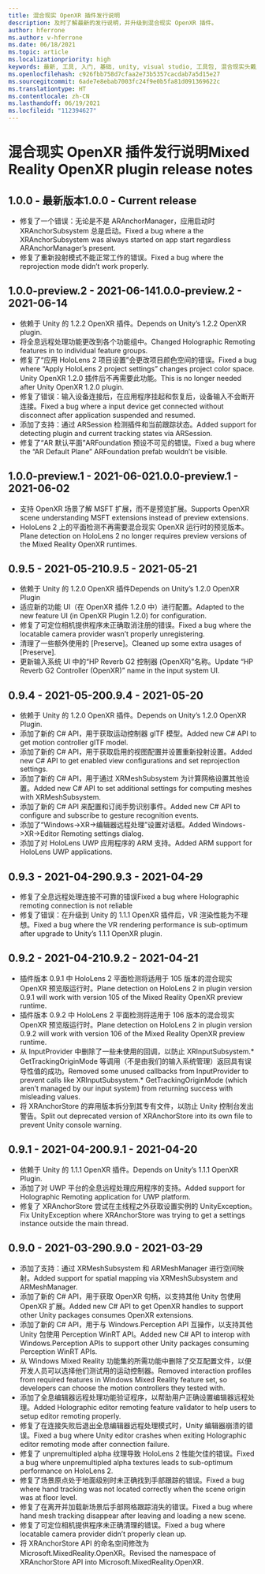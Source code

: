 ```yaml
---
title: 混合现实 OpenXR 插件发行说明
description: 及时了解最新的发行说明，并升级到混合现实 OpenXR 插件。
author: hferrone
ms.author: v-hferrone
ms.date: 06/18/2021
ms.topic: article
ms.localizationpriority: high
keywords: 最新, 工具, 入门, 基础, unity, visual studio, 工具包, 混合现实头戴显示设备, windows 混合现实头戴显示设备, 虚拟现实头戴显示设备, 安装, Windows, HoloLens, 仿真器, unreal, openxr
ms.openlocfilehash: c926fbb758d7cfaa2e73b5357cacdab7a5d15e27
ms.sourcegitcommit: 6ade7e8ebab7003fc24f9e0b5fa81d091369622c
ms.translationtype: HT
ms.contentlocale: zh-CN
ms.lasthandoff: 06/19/2021
ms.locfileid: "112394627"
---
```

# <a name="mixed-reality-openxr-plugin-release-notes"></a><span data-ttu-id="9b803-104">混合现实 OpenXR 插件发行说明</span><span class="sxs-lookup"><span data-stu-id="9b803-104">Mixed Reality OpenXR plugin release notes</span></span>

## <a name="100---current-release"></a><span data-ttu-id="9b803-105">1.0.0 - 最新版本</span><span class="sxs-lookup"><span data-stu-id="9b803-105">1.0.0 - Current release</span></span>

* <span data-ttu-id="9b803-106">修复了一个错误：无论是不是 ARAnchorManager，应用启动时 XRAnchorSubsystem 总是启动。</span><span class="sxs-lookup"><span data-stu-id="9b803-106">Fixed a bug where a the XRAnchorSubsystem was always started on app start regardless ARAnchorManager’s present.</span></span>
* <span data-ttu-id="9b803-107">修复了重新投射模式不能正常工作的错误。</span><span class="sxs-lookup"><span data-stu-id="9b803-107">Fixed a bug where the reprojection mode didn’t work properly.</span></span>

## <a name="100-preview2---2021-06-14"></a><span data-ttu-id="9b803-108">1.0.0-preview.2 - 2021-06-14</span><span class="sxs-lookup"><span data-stu-id="9b803-108">1.0.0-preview.2 - 2021-06-14</span></span>

* <span data-ttu-id="9b803-109">依赖于 Unity 的 1.2.2 OpenXR 插件。</span><span class="sxs-lookup"><span data-stu-id="9b803-109">Depends on Unity’s 1.2.2 OpenXR plugin.</span></span>
* <span data-ttu-id="9b803-110">将全息远程处理功能更改到各个功能组中。</span><span class="sxs-lookup"><span data-stu-id="9b803-110">Changed Holographic Remoting features in to individual feature groups.</span></span>
* <span data-ttu-id="9b803-111">修复了“应用 HoloLens 2 项目设置”会更改项目颜色空间的错误。</span><span class="sxs-lookup"><span data-stu-id="9b803-111">Fixed a bug where “Apply HoloLens 2 project settings” changes project color space.</span></span> <span data-ttu-id="9b803-112">Unity OpenXR 1.2.0 插件后不再需要此功能。</span><span class="sxs-lookup"><span data-stu-id="9b803-112">This is no longer needed after Unity OpenXR 1.2.0 plugin.</span></span>
* <span data-ttu-id="9b803-113">修复了错误：输入设备连接后，在应用程序挂起和恢复后，设备输入不会断开连接。</span><span class="sxs-lookup"><span data-stu-id="9b803-113">Fixed a bug where a input device get connected without disconnect after application suspended and resumed.</span></span>
* <span data-ttu-id="9b803-114">添加了支持：通过 ARSession 检测插件和当前跟踪状态。</span><span class="sxs-lookup"><span data-stu-id="9b803-114">Added support for detecting plugin and current tracking states via ARSession.</span></span>
* <span data-ttu-id="9b803-115">修复了“AR 默认平面”ARFoundation 预设不可见的错误。</span><span class="sxs-lookup"><span data-stu-id="9b803-115">Fixed a bug where the “AR Default Plane” ARFoundation prefab wouldn’t be visible.</span></span>

## <a name="100-preview1---2021-06-02"></a><span data-ttu-id="9b803-116">1.0.0-preview.1 - 2021-06-02</span><span class="sxs-lookup"><span data-stu-id="9b803-116">1.0.0-preview.1 - 2021-06-02</span></span>

* <span data-ttu-id="9b803-117">支持 OpenXR 场景了解 MSFT 扩展，而不是预览扩展。</span><span class="sxs-lookup"><span data-stu-id="9b803-117">Supports OpenXR scene understanding MSFT extensions instead of preview extensions.</span></span>
* <span data-ttu-id="9b803-118">HoloLens 2 上的平面检测不再需要混合现实 OpenXR 运行时的预览版本。</span><span class="sxs-lookup"><span data-stu-id="9b803-118">Plane detection on HoloLens 2 no longer requires preview versions of the Mixed Reality OpenXR runtimes.</span></span>

## <a name="095---2021-05-21"></a><span data-ttu-id="9b803-119">0.9.5 - 2021-05-21</span><span class="sxs-lookup"><span data-stu-id="9b803-119">0.9.5 - 2021-05-21</span></span>

* <span data-ttu-id="9b803-120">依赖于 Unity 的 1.2.0 OpenXR 插件</span><span class="sxs-lookup"><span data-stu-id="9b803-120">Depends on Unity’s 1.2.0 OpenXR Plugin</span></span>
* <span data-ttu-id="9b803-121">适应新的功能 UI（在 OpenXR 插件 1.2.0 中）进行配置。</span><span class="sxs-lookup"><span data-stu-id="9b803-121">Adapted to the new feature UI (in OpenXR Plugin 1.2.0) for configuration.</span></span>
* <span data-ttu-id="9b803-122">修复了可定位相机提供程序未正确取消注册的错误。</span><span class="sxs-lookup"><span data-stu-id="9b803-122">Fixed a bug where the locatable camera provider wasn’t properly unregistering.</span></span>
* <span data-ttu-id="9b803-123">清理了一些额外使用的 [Preserve]。</span><span class="sxs-lookup"><span data-stu-id="9b803-123">Cleaned up some extra usages of [Preserve].</span></span>
* <span data-ttu-id="9b803-124">更新输入系统 UI 中的“HP Reverb G2 控制器 (OpenXR)”名称。</span><span class="sxs-lookup"><span data-stu-id="9b803-124">Update “HP Reverb G2 Controller (OpenXR)” name in the input system UI.</span></span>

## <a name="094---2021-05-20"></a><span data-ttu-id="9b803-125">0.9.4 - 2021-05-20</span><span class="sxs-lookup"><span data-stu-id="9b803-125">0.9.4 - 2021-05-20</span></span>

* <span data-ttu-id="9b803-126">依赖于 Unity 的 1.2.0 OpenXR 插件。</span><span class="sxs-lookup"><span data-stu-id="9b803-126">Depends on Unity’s 1.2.0 OpenXR Plugin.</span></span>
* <span data-ttu-id="9b803-127">添加了新的 C# API，用于获取运动控制器 glTF 模型。</span><span class="sxs-lookup"><span data-stu-id="9b803-127">Added new C# API to get motion controller glTF model.</span></span>
* <span data-ttu-id="9b803-128">添加了新的 C# API，用于获取启用的视图配置并设置重新投射设置。</span><span class="sxs-lookup"><span data-stu-id="9b803-128">Added new C# API to get enabled view configurations and set reprojection settings.</span></span>
* <span data-ttu-id="9b803-129">添加了新的 C# API，用于通过 XRMeshSubsystem 为计算网格设置其他设置。</span><span class="sxs-lookup"><span data-stu-id="9b803-129">Added new C# API to set additional settings for computing meshes with XRMeshSubsystem.</span></span>
* <span data-ttu-id="9b803-130">添加了新的 C# API 来配置和订阅手势识别事件。</span><span class="sxs-lookup"><span data-stu-id="9b803-130">Added new C# API to configure and subscribe to gesture recognition events.</span></span>
* <span data-ttu-id="9b803-131">添加了“Windows->XR->编辑器远程处理”设置对话框。</span><span class="sxs-lookup"><span data-stu-id="9b803-131">Added Windows->XR->Editor Remoting settings dialog.</span></span>
* <span data-ttu-id="9b803-132">添加了对 HoloLens UWP 应用程序的 ARM 支持。</span><span class="sxs-lookup"><span data-stu-id="9b803-132">Added ARM support for HoloLens UWP applications.</span></span>

## <a name="093---2021-04-29"></a><span data-ttu-id="9b803-133">0.9.3 - 2021-04-29</span><span class="sxs-lookup"><span data-stu-id="9b803-133">0.9.3 - 2021-04-29</span></span>

* <span data-ttu-id="9b803-134">修复了全息远程处理连接不可靠的错误</span><span class="sxs-lookup"><span data-stu-id="9b803-134">Fixed a bug where Holographic remoting connection is not reliable</span></span>
* <span data-ttu-id="9b803-135">修复了错误：在升级到 Unity 的 1.1.1 OpenXR 插件后，VR 渲染性能为不理想。</span><span class="sxs-lookup"><span data-stu-id="9b803-135">Fixed a bug where the VR rendering performance is sub-optimum after upgrade to Unity’s 1.1.1 OpenXR plugin.</span></span>

## <a name="092---2021-04-21"></a><span data-ttu-id="9b803-136">0.9.2 - 2021-04-21</span><span class="sxs-lookup"><span data-stu-id="9b803-136">0.9.2 - 2021-04-21</span></span>

* <span data-ttu-id="9b803-137">插件版本 0.9.1 中 HoloLens 2 平面检测将适用于 105 版本的混合现实 OpenXR 预览版运行时。</span><span class="sxs-lookup"><span data-stu-id="9b803-137">Plane detection on HoloLens 2 in plugin version 0.9.1 will work with version 105 of the Mixed Reality OpenXR preview runtime.</span></span>
* <span data-ttu-id="9b803-138">插件版本 0.9.2 中 HoloLens 2 平面检测将适用于 106 版本的混合现实 OpenXR 预览版运行时。</span><span class="sxs-lookup"><span data-stu-id="9b803-138">Plane detection on HoloLens 2 in plugin version 0.9.2 will work with version 106 of the Mixed Reality OpenXR preview runtime.</span></span>
* <span data-ttu-id="9b803-139">从 InputProvider 中删除了一些未使用的回调，以防止 XRInputSubsystem.\* GetTrackingOriginMode 等调用（不是由我们的输入系统管理）返回具有误导性值的成功。</span><span class="sxs-lookup"><span data-stu-id="9b803-139">Removed some unused callbacks from InputProvider to prevent calls like XRInputSubsystem.\* GetTrackingOriginMode (which aren’t managed by our input system) from returning success with misleading values.</span></span>
* <span data-ttu-id="9b803-140">将 XRAnchorStore 的弃用版本拆分到其专有文件，以防止 Unity 控制台发出警告。</span><span class="sxs-lookup"><span data-stu-id="9b803-140">Split out deprecated version of XRAnchorStore into its own file to prevent Unity console warning.</span></span>

## <a name="091---2021-04-20"></a><span data-ttu-id="9b803-141">0.9.1 - 2021-04-20</span><span class="sxs-lookup"><span data-stu-id="9b803-141">0.9.1 - 2021-04-20</span></span>

* <span data-ttu-id="9b803-142">依赖于 Unity 的 1.1.1 OpenXR 插件。</span><span class="sxs-lookup"><span data-stu-id="9b803-142">Depends on Unity’s 1.1.1 OpenXR Plugin.</span></span>
* <span data-ttu-id="9b803-143">添加了对 UWP 平台的全息远程处理应用程序的支持。</span><span class="sxs-lookup"><span data-stu-id="9b803-143">Added support for Holographic Remoting application for UWP platform.</span></span>
* <span data-ttu-id="9b803-144">修复了 XRAnchorStore 尝试在主线程之外获取设置实例的 UnityException。</span><span class="sxs-lookup"><span data-stu-id="9b803-144">Fix UnityException where XRAnchorStore was trying to get a settings instance outside the main thread.</span></span>

## <a name="090---2021-03-29"></a><span data-ttu-id="9b803-145">0.9.0 - 2021-03-29</span><span class="sxs-lookup"><span data-stu-id="9b803-145">0.9.0 - 2021-03-29</span></span>

* <span data-ttu-id="9b803-146">添加了支持：通过 XRMeshSubsystem 和 ARMeshManager 进行空间映射。</span><span class="sxs-lookup"><span data-stu-id="9b803-146">Added support for spatial mapping via XRMeshSubsystem and ARMeshManager.</span></span>
* <span data-ttu-id="9b803-147">添加了新的 C# API，用于获取 OpenXR 句柄，以支持其他 Unity 包使用 OpenXR 扩展。</span><span class="sxs-lookup"><span data-stu-id="9b803-147">Added new C# API to get OpenXR handles to support other Unity packages consumes OpenXR extensions.</span></span>
* <span data-ttu-id="9b803-148">添加了新的 C# API，用于与 Windows.Perception API 互操作，以支持其他 Unity 包使用 Perception WinRT API。</span><span class="sxs-lookup"><span data-stu-id="9b803-148">Added new C# API to interop with Windows.Perception APIs to support other Unity packages consuming Perception WinRT APIs.</span></span>
* <span data-ttu-id="9b803-149">从 Windows Mixed Reality 功能集的所需功能中删除了交互配置文件，以便开发人员可以选择他们测试用的运动控制器。</span><span class="sxs-lookup"><span data-stu-id="9b803-149">Removed interaction profiles from required features in Windows Mixed Reality feature set, so developers can choose the motion controllers they tested with.</span></span>
* <span data-ttu-id="9b803-150">添加了全息编辑器远程处理功能验证程序，以帮助用户正确设置编辑器远程处理。</span><span class="sxs-lookup"><span data-stu-id="9b803-150">Added Holographic editor remoting feature validator to help users to setup editor remoting properly.</span></span>
* <span data-ttu-id="9b803-151">修复了在连接失败后退出全息编辑器远程处理模式时，Unity 编辑器崩溃的错误。</span><span class="sxs-lookup"><span data-stu-id="9b803-151">Fixed a bug where Unity editor crashes when exiting Holographic editor remoting mode after connection failure.</span></span>
* <span data-ttu-id="9b803-152">修复了 unpremultipled alpha 纹理导致 HoloLens 2 性能欠佳的错误。</span><span class="sxs-lookup"><span data-stu-id="9b803-152">Fixed a bug where unpremultipled alpha textures leads to sub-optimum performance on HoloLens 2.</span></span>
* <span data-ttu-id="9b803-153">修复了场景原点处于地面级别时未正确找到手部跟踪的错误。</span><span class="sxs-lookup"><span data-stu-id="9b803-153">Fixed a bug where hand tracking was not located correctly when the scene origin was at floor level.</span></span>
* <span data-ttu-id="9b803-154">修复了在离开并加载新场景后手部网格跟踪消失的错误。</span><span class="sxs-lookup"><span data-stu-id="9b803-154">Fixed a bug where hand mesh tracking disappear after leaving and loading a new scene.</span></span>
* <span data-ttu-id="9b803-155">修复了可定位相机提供程序未正确清理的错误。</span><span class="sxs-lookup"><span data-stu-id="9b803-155">Fixed a bug where locatable camera provider didn’t properly clean up.</span></span>
* <span data-ttu-id="9b803-156">将 XRAnchorStore API 的命名空间修改为 Microsoft.MixedReality.OpenXR。</span><span class="sxs-lookup"><span data-stu-id="9b803-156">Revised the namespace of XRAnchorStore API into Microsoft.MixedReality.OpenXR.</span></span>